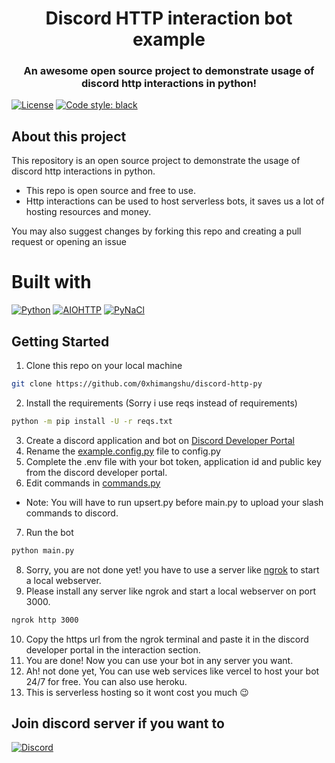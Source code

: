 <h1 align="center"> Discord HTTP interaction bot example </h1>
<h3 align="center">An awesome open source project to demonstrate usage of discord http interactions in python!</h3>

[![License](https://img.shields.io/github/license/0xhimangshu/discord-http-interaction-bot.svg?style=for-the-badge)](https://github.com/0xhimangshu/discord-http-interaction/blob/main/LICENSE) [![Code style: black](https://img.shields.io/badge/code%20style-black-000000.svg?style=for-the-badge&logoSize=auto)](https://github.com/psf/black)

<h2>About this project</h2>
<p>This repository is an open source project to demonstrate the usage of discord http interactions in python. </p>

* This repo is open source and free to use.
* Http interactions can be used to host serverless bots, it saves us a lot of hosting resources and money.

You may also suggest changes by forking this repo and creating a pull request or opening an issue

# Built with
[![Python](https://img.shields.io/badge/python-3.11.3+-000000?style=for-the-badge&logo=python&logoColor=yellow&logoSize=auto)](https://python.org/) [![AIOHTTP](https://img.shields.io/badge/iohttp-3.8.6-000000.svg?style=for-the-badge&logo=aiohttp&logoColor=white&logoSize=auto)](https://github.com/aio-libs/aiohttp) [![PyNaCl]( https://img.shields.io/badge/PyNaCl-1.5.0-black?style=for-the-badge)](https://github.com/pyca/pynacl)


## Getting Started

1. Clone this repo on your local machine
  ```sh
  git clone https://github.com/0xhimangshu/discord-http-py
  ```
2. Install the requirements (Sorry i use reqs instead of requirements)
  ```sh
  python -m pip install -U -r reqs.txt
  ```
3. Create a discord application and bot on [Discord Developer Portal](https://discord.com/developers/applications)
4. Rename the [example.config.py](https://github.com/0xhimangshu/discord-http-py/blob/main/src/example.env) file to config.py
5. Complete the .env file with your bot token, application id and public key from the discord developer portal.
6. Edit commands in [commands.py](https://github.com/0xhimangshu/discord-http-py/blob/main/src/commands.py)
* Note: You will have to run upsert.py before main.py to upload your slash commands to discord.
7. Run the bot
  ```sh
  python main.py
  ```
8. Sorry, you are not done yet! you have to use a server like [ngrok](https://ngrok.com/) to start a local webserver.
9. Please install any server like ngrok and start a local webserver on port 3000.
  ```sh
  ngrok http 3000
  ```
10. Copy the https url from the ngrok terminal and paste it in the discord developer portal in the interaction section.
11. You are done! Now you can use your bot in any server you want.
12. Ah! not done yet, You can use web services like vercel to host your bot 24/7 for free. You can also use heroku.
13. This is serverless hosting so it wont cost you much :wink:
## Join discord server if you want to
[![Discord](https://img.shields.io/badge/Discord-000000.svg?style=for-the-badge&logo=discord&logoColor=white&logoSize=auto)](https://discord.gg/kBUegfgYkg)